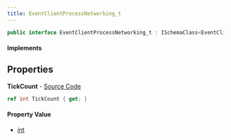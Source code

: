 ```yaml
---
title: EventClientProcessNetworking_t
---
```


```csharp
public interface EventClientProcessNetworking_t : ISchemaClass<EventClientProcessNetworking_t>, ISchemaField, ISchemaClass, INativeHandle
```

#### Implements

## Properties

**TickCount** - [Source Code](https://github.com/swiftly-solution/swiftlys2/blob/master/managed/src/SwiftlyS2.Generated/Schemas/Interfaces/EventClientProcessNetworking_t.cs#L16)

```csharp
ref int TickCount { get; }
```

#### Property Value

- [int](https://learn.microsoft.com/dotnet/api/system.int32)

